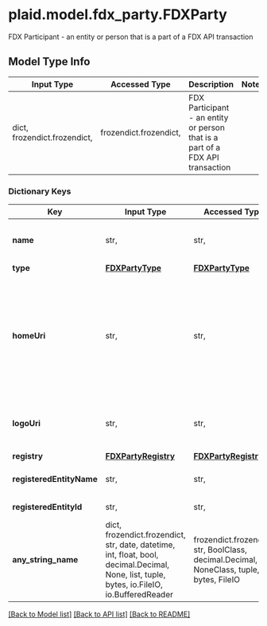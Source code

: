 # plaid.model.fdx_party.FDXParty

FDX Participant - an entity or person that is a part of a FDX API transaction

## Model Type Info
Input Type | Accessed Type | Description | Notes
------------ | ------------- | ------------- | -------------
dict, frozendict.frozendict,  | frozendict.frozendict,  | FDX Participant - an entity or person that is a part of a FDX API transaction | 

### Dictionary Keys
Key | Input Type | Accessed Type | Description | Notes
------------ | ------------- | ------------- | ------------- | -------------
**name** | str,  | str,  | Human recognizable common name | 
**type** | [**FDXPartyType**](FDXPartyType.md) | [**FDXPartyType**](FDXPartyType.md) |  | 
**homeUri** | str,  | str,  | URI for party, where an end user could learn more about the company or application involved in the data sharing chain | [optional] 
**logoUri** | str,  | str,  | URI for a logo asset to be displayed to the end user | [optional] 
**registry** | [**FDXPartyRegistry**](FDXPartyRegistry.md) | [**FDXPartyRegistry**](FDXPartyRegistry.md) |  | [optional] 
**registeredEntityName** | str,  | str,  | Registered name of party | [optional] 
**registeredEntityId** | str,  | str,  | Registered id of party | [optional] 
**any_string_name** | dict, frozendict.frozendict, str, date, datetime, int, float, bool, decimal.Decimal, None, list, tuple, bytes, io.FileIO, io.BufferedReader | frozendict.frozendict, str, BoolClass, decimal.Decimal, NoneClass, tuple, bytes, FileIO | any string name can be used but the value must be the correct type | [optional]

[[Back to Model list]](../../README.md#documentation-for-models) [[Back to API list]](../../README.md#documentation-for-api-endpoints) [[Back to README]](../../README.md)

